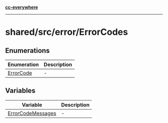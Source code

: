 [**cc-everywhere**](../../../../index.md)

***

# shared/src/error/ErrorCodes

## Enumerations

| Enumeration | Description |
| ------ | ------ |
| [ErrorCode](enumerations/error-code.md) | - |

## Variables

| Variable | Description |
| ------ | ------ |
| [ErrorCodeMessages](variables/error-code-messages.md) | - |
